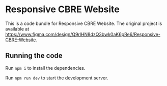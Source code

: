 
  # Responsive CBRE Website

  This is a code bundle for Responsive CBRE Website. The original project is available at https://www.figma.com/design/Q9rlHN8dzQ3bwk0aK6pRe6/Responsive-CBRE-Website.

  ## Running the code

  Run `npm i` to install the dependencies.

  Run `npm run dev` to start the development server.
  
